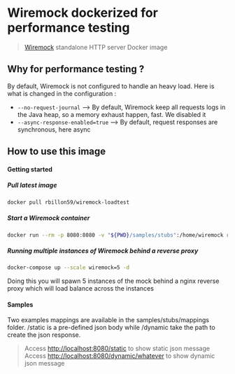 # Wiremock dockerized for performance testing

> [Wiremock](http://wiremock.org) standalone HTTP server Docker image

## Why for performance testing ?

By default, Wiremock is not configured to handle an heavy load. Here is what is changed in the configuration :

- `--no-request-journal` --> By default, Wiremock keep all requests logs in the Java heap, so a memory exhaust happen, fast. We disabled it
- `--async-response-enabled=true` --> By default, request responses are synchronous, here async

## How to use this image

#### Getting started

##### Pull latest image

```sh
docker pull rbillon59/wiremock-loadtest
```

##### Start a Wiremock container

```sh
docker run --rm -p 8080:8080 -v "${PWD}/samples/stubs":/home/wiremock rbillon59/wiremock-loadtest
```

##### Running multiple instances of Wiremock behind a reverse proxy

```sh
docker-compose up --scale wiremock=5 -d
```
 
Doing this you will spawn 5 instances of the mock behind a nginx reverse proxy which will load balance across the instances


#### Samples

Two examples mappings are available in the samples/stubs/mappings folder. /static is a pre-defined json body while /dynamic take the path to create the json response.

> Access [http://localhost:8080/static](http://localhost:8080/static) to show static json message  
> Access [http://localhost:8080/dynamic/whatever](http://localhost:8080/dynamic/whatever) to show dynamic json message

